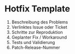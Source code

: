 # Hotfix Template

1. Beschreibung des Problems
2. Verlinktes Issue oder Ticket
3. Schritte zur Reproduktion
4. Geplanter Fix / Workaround
5. Tests und Validierung
6. Patch-Release-Nummer
